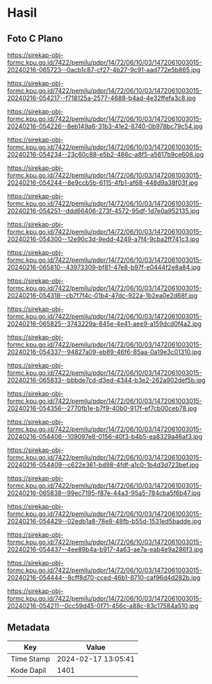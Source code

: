 # Hasil

## Foto C Plano

https://sirekap-obj-formc.kpu.go.id/7422/pemilu/pdpr/14/72/06/10/03/1472061003015-20240216-065723--0acb1c87-cf27-4b27-9c91-aad772e5b865.jpg

https://sirekap-obj-formc.kpu.go.id/7422/pemilu/pdpr/14/72/06/10/03/1472061003015-20240216-054217--f718125a-2577-4688-b4ad-4e32ffefa3c8.jpg

https://sirekap-obj-formc.kpu.go.id/7422/pemilu/pdpr/14/72/06/10/03/1472061003015-20240216-054226--8eb149a6-31b3-41e2-8740-0b978bc79c54.jpg

https://sirekap-obj-formc.kpu.go.id/7422/pemilu/pdpr/14/72/06/10/03/1472061003015-20240216-054234--23c60c88-e5b2-486c-a8f5-a5617b9ce608.jpg

https://sirekap-obj-formc.kpu.go.id/7422/pemilu/pdpr/14/72/06/10/03/1472061003015-20240216-054244--8e9ccb5b-6115-4fb1-af68-448d9a38f03f.jpg

https://sirekap-obj-formc.kpu.go.id/7422/pemilu/pdpr/14/72/06/10/03/1472061003015-20240216-054251--ddd66406-273f-4572-95df-1d7e0a952135.jpg

https://sirekap-obj-formc.kpu.go.id/7422/pemilu/pdpr/14/72/06/10/03/1472061003015-20240216-054300--12e90c3d-9edd-4249-a7f4-9cba2ff741c3.jpg

https://sirekap-obj-formc.kpu.go.id/7422/pemilu/pdpr/14/72/06/10/03/1472061003015-20240216-065810--43973309-bf81-47e8-b97f-e0444f2e8a84.jpg

https://sirekap-obj-formc.kpu.go.id/7422/pemilu/pdpr/14/72/06/10/03/1472061003015-20240216-054318--cb7f7f4c-01b4-47dc-922a-1b2ea0e2d68f.jpg

https://sirekap-obj-formc.kpu.go.id/7422/pemilu/pdpr/14/72/06/10/03/1472061003015-20240216-065825--3743229a-845e-4e41-aee9-a159dcd0f4a2.jpg

https://sirekap-obj-formc.kpu.go.id/7422/pemilu/pdpr/14/72/06/10/03/1472061003015-20240216-054337--94827a09-eb89-46f6-85aa-0a19e3c01310.jpg

https://sirekap-obj-formc.kpu.go.id/7422/pemilu/pdpr/14/72/06/10/03/1472061003015-20240216-065833--bbbde7cd-d3ed-4344-b3e2-262a902def5b.jpg

https://sirekap-obj-formc.kpu.go.id/7422/pemilu/pdpr/14/72/06/10/03/1472061003015-20240216-054356--2770fb1e-b7f9-40b0-917f-ef7cb00ceb78.jpg

https://sirekap-obj-formc.kpu.go.id/7422/pemilu/pdpr/14/72/06/10/03/1472061003015-20240216-054406--109097e8-0156-40f3-b4b5-ea8329a46af3.jpg

https://sirekap-obj-formc.kpu.go.id/7422/pemilu/pdpr/14/72/06/10/03/1472061003015-20240216-054409--c622e361-bd98-4fdf-a1c0-1b4d3d723bef.jpg

https://sirekap-obj-formc.kpu.go.id/7422/pemilu/pdpr/14/72/06/10/03/1472061003015-20240216-065838--99ec7195-f87e-44a3-95a5-784cba5f6b47.jpg

https://sirekap-obj-formc.kpu.go.id/7422/pemilu/pdpr/14/72/06/10/03/1472061003015-20240216-054429--02edb1a8-78e8-48fb-b55d-1531ed5badde.jpg

https://sirekap-obj-formc.kpu.go.id/7422/pemilu/pdpr/14/72/06/10/03/1472061003015-20240216-054437--4ee89b4a-b917-4a63-ae7a-eab4e9a286f3.jpg

https://sirekap-obj-formc.kpu.go.id/7422/pemilu/pdpr/14/72/06/10/03/1472061003015-20240216-054444--8cff8d70-cced-46b1-8710-caf96d4d282b.jpg

https://sirekap-obj-formc.kpu.go.id/7422/pemilu/pdpr/14/72/06/10/03/1472061003015-20240216-054211--0cc59d45-0f71-456c-a88c-83c17584a510.jpg


## Metadata

| Key        | Value               |
| ---------- | ------------------- |
| Time Stamp | 2024-02-17 13:05:41 |
| Kode Dapil | 1401                |



